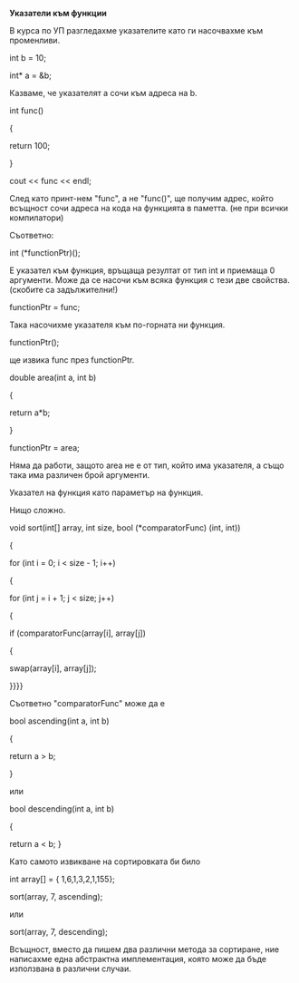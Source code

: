 **Указатели към функции**

В курса по УП разгледахме указателите като ги насочвахме към променливи.

int b = 10;

int* a = &b;

Казваме, че указателят а сочи към адреса на b.

int func() 

{

return 100;

}

cout << func << endl;

След като принт-нем "func", a не "func()", ще получим адрес, който всъщност сочи адреса на кода на функцията в паметта. (не при всички компилатори)

Съответно:

int (*functionPtr)(); 

Е указател към функция, връщаща резултат от тип int и приемаща 0 аргументи. Може да се насочи към всяка функция с тези две свойства. (скобите са задължителни!)

functionPtr = func;

Така насочихме указателя към по-горната ни функция.

functionPtr();

ще извика func през functionPtr.

double area(int a, int b) 

{

return a*b;

}



functionPtr = area;

Няма да работи, защото area не е от тип, който има указателя, a също така има различен брой аргументи.



Указател на функция като параметър на функция.

Нищо сложно.

void sort(int[] array, int size, bool (*comparatorFunc) (int, int))

{

for (int i = 0; i < size - 1; i++) 

{

for (int j = i + 1; j < size; j++) 

{

if (comparatorFunc(array[i], array[j])

{

swap(array[i], array[j]);

}}}}



Съответно "comparatorFunc" може да е 

bool ascending(int a, int b) 

{

return a > b;

}

или

bool descending(int a, int b) 

{

return a < b;
}



Като самото извикване на сортировката би било

int array[] = { 1,6,1,3,2,1,155};

sort(array, 7, ascending);

или

sort(array, 7, descending);



Всъщност, вместо да пишем два различни метода за сортиране, ние написахме една абстрактна имплементация, която може да бъде използвана в различни случаи.